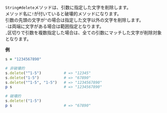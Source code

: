 `String#delete`メソッドは、引数に指定した文字を削除します。  
メソッド名に`!`が付いていると破壊的メソッドになります。  
引数の先頭の文字が`^`の場合は指定した文字以外の文字を削除します。  
`-`は両端に文字がある場合は範囲指定となります。  
`,`区切りで引数を複数指定した場合は、全ての引数にマッチした文字が削除対象となります。

**例**

```ruby
s = "1234567890"

# 非破壊的
s.delete("^1-5")          # => "12345"
s.delete("1-5")           # => "67890"
s.delete("^1-5", "1-5")   # => "1234567890"
p s                       # => "1234567890"

# 破壊的
s.delete!("1-5")
p s                       # => "67890"
```
